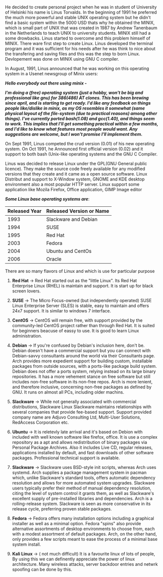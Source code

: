 He decided to create personal project when he was in student of University of Helsinki his name is Linus Torvalds.
In the beginning of 1991 he preferred the much more powerful and stable UNIX operating system but he didn't find a basic system within the 5000 USD thats why he obtained the MINIX, which is small part of UNIX that was created in 1987 by Andrew Tanenbaum in the Netherlands to teach UNIX to university students. MINIX still had a some drowbacks. Linus started to overcome and this problem himself of MINIX. There ware first step to create Linux. Linus developed the terminal program and it was sufficient for his needs after he was think to nice about the transfering and saving files and this was the step to born Linux. Devlopement was done on MINIX using GNU C compiler.

In August, 1991, Linus announced that he was working on this operating system in a Usenet newsgroup of Minix users:

**_Hello everybody out there using minix_ -**

**_I'm doing a (free) operating system (just a hobby, won't be big and professional like gnu) for 386(486) AT clones. This has been brewing since april, and is starting to get ready. I'd like any feedback on things people like/dislike in minix, as my OS resembles it somewhat (same physical layout of the file-system (due to practical reasons) among other things).
I've currently ported bash(1.08) and gcc(1.40), and things seem to work. This implies that I'll get something practical within a few months, and I'd like to know what features most people would want. Any suggestions are welcome, but I won't promise I'll implement them._**

On Sept 1991, Linus competed the crud version (0.01) of his new operating system.
On Oct 1991, he Announced first official version (0.02) and it support to both bash (Unix-like operating systems and the GNU C Compiler.

Linus was decided to release Linux under the GPL(GNU General public licence). They make the source code freely available for any modified versions that they create and it came as a open source software. Linux Distribut and support to X-Window system, GNOME and KDE desktop environment also a most popular HTTP server. Linux support some application like Mozila Firefox, Office application, GIMP Image editor

**_Some Linux base operating systems are_**:

|Released Year | Released Version or Name|
|--------------|-------------------------|
|1993          |Slackware and Debian     |
|1994          |SUSE                     |
|1995          |Red Hat                  |
|2003          |Fedora                   |
|2004          |Ubuntu and CentOs        |
|2006          |Oracle                   |

There are so many flavors of Linux and which is use for particular purpose

 1. **Red Hat** → 
Red Hat started out as the "little Linux". Its Red Hat Enterprise Linux (RHEL) is maintain and support. It is start up for black screen lovers.

 2. **SUSE** → 
The Micro Focus-owned (but independently operated) SUSE Linux Enterprise Server (SLES) is stable, easy to maintain and offers 24x7 support. It is similar to windows 7 interface.

 3. **CentOS** → 
CentOS will remain free, with support provided by the community-led CentOS project rather than through Red Hat. It is suited for beginners beacuse of eassy to use. It is good to learn Linux administration.

 4. **Debian** → 
If you're confused by Debian's inclusion here, don't be. Debian doesn't have a commercial support but you can connect with Debian-savvy consultants around the world via their Consultants page. Arch provides more expedient support for building custom, installable packages from outside sources, with a ports-like package build system. Debian does not offer a ports system, relying instead on its large binary repositories.
It has a more vehement stance on free software but still includes non-free software in its non-free repos. Arch is more lenient, and therefore inclusive, concerning non-free packages as defined by GNU. It runs on almost all PCs, including older machins.

 5. **Slackware** → 
While not generally associated with commercial distributions, Slackware Linux Slackware maintains relationships with several companies that provide fee-based support. Support provided company name are Adjuvo Consulting Ltd, Multi-User Solutions, RedAccess Corporation etc.

 6. **Ubuntu** → 
It is reletevly late arrival and it's based on Debion with included with well known software like firefox, office.
It is use a complex repository as a apt and allows redistribution of binary packages via Personal Package Archives. Also it
includes Live CD, regular releases, applications installed by default, and fast downloads of other software packages. Professional technical support is available.
 
 7. **Slackware** → 
Slackware uses BSD-style init scripts, whereas Arch uses systemd.
Arch supplies a package management system in pacman which, unlike Slackware's standard tools, offers automatic dependency resolution and allows for more automated system upgrades. Slackware users typically prefer their method of manual dependency resolution, citing the level of system control it grants them, as well as Slackware's excellent supply of pre-installed libraries and dependencies. Arch is a rolling-release system. Slackware is seen as more conservative in its release cycle, preferring proven stable packages.

 8. **Fedora** → 
Fedora offers many installation options including a graphical installer as well as a minimal option. Fedora "spins" also provide alternative assortments of desktop environments to choose from, each with a modest assortment of default packages. Arch, on the other hand, only provides a few scripts meant to ease the process of a minimal base system install.

 9. **Kali Linux** → ( not much difficult) It is a favourite linux of lots of people, By using this we can definently appreciate the power of linux architecture. Many wireless attacks, server backdoor entries and netwrk spoofing can be done by this.

